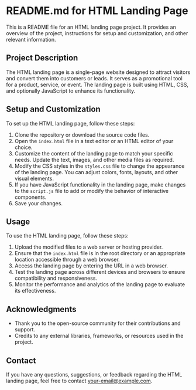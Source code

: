 README.md for HTML Landing Page
===============================

This is a README file for an HTML landing page project. It provides an overview of the project, instructions for setup and customization, and other relevant information.

## Project Description

The HTML landing page is a single-page website designed to attract visitors and convert them into customers or leads. It serves as a promotional tool for a product, service, or event. The landing page is built using HTML, CSS, and optionally JavaScript to enhance its functionality.

## Setup and Customization

To set up the HTML landing page, follow these steps:

1. Clone the repository or download the source code files.
2. Open the `index.html` file in a text editor or an HTML editor of your choice.
3. Customize the content of the landing page to match your specific needs. Update the text, images, and other media files as required.
4. Modify the CSS styles in the `styles.css` file to change the appearance of the landing page. You can adjust colors, fonts, layouts, and other visual elements.
5. If you have JavaScript functionality in the landing page, make changes to the `script.js` file to add or modify the behavior of interactive components.
6. Save your changes.

## Usage

To use the HTML landing page, follow these steps:

1. Upload the modified files to a web server or hosting provider.
2. Ensure that the `index.html` file is in the root directory or an appropriate location accessible through a web browser.
3. Access the landing page by entering the URL in a web browser.
4. Test the landing page across different devices and browsers to ensure compatibility and responsiveness.
5. Monitor the performance and analytics of the landing page to evaluate its effectiveness.


## Acknowledgments

- Thank you to the open-source community for their contributions and support.
- Credits to any external libraries, frameworks, or resources used in the project.

## Contact

If you have any questions, suggestions, or feedback regarding the HTML landing page, feel free to contact [your-email@example.com](mailto:your-mksumathi424@example.com).
